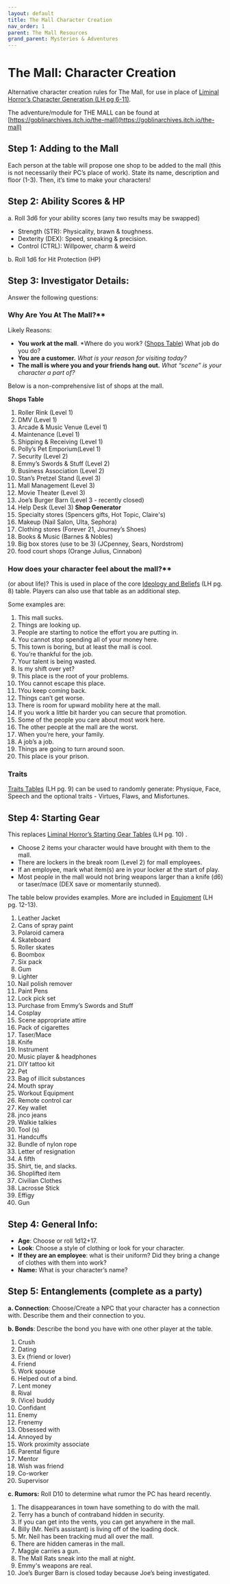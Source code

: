 ```yaml
---
layout: default
title: The Mall Character Creation
nav_order: 1
parent: The Mall Resources
grand_parent: Mysteries & Adventures
---
```


# The Mall: Character Creation
Alternative character creation rules for The Mall, for use in place of [Liminal Horror’s Character Generation (LH pg 6-11)](https://goblinarchives.github.io/LiminalHorror/Liminal%20Horror%20System/Character%20Creation/).

The adventure/module for THE MALL can be found at [https://goblinarchives.itch.io/the-mall](https://goblinarchives.itch.io/the-mall)

## Step 1: Adding to the Mall
Each person at the table will propose one shop to be added to the mall (this is not necessarily their PC’s place of work). State its name, description and floor (1-3). Then, it’s time to make your characters!

## Step 2: Ability Scores & HP

a. Roll 3d6 for your ability scores (any two results may be swapped)

   * Strength (STR): Physicality, brawn & toughness.
   * Dexterity (DEX): Speed, sneaking & precision.
   * Control (CTRL): Willpower, charm & weird

b. Roll 1d6 for Hit Protection (HP)

## Step 3: Investigator Details:
Answer the following questions:

### Why Are You At The Mall?**
Likely Reasons:

   * **You work at the mall**.  *Where do you work?  ([Shops Table](#shops-table)) What job do you do?
   * **You are a customer.** *What is your reason for visiting today?*
   * **The mall is where you and your friends hang out.**  *What “scene” is your character a part of?*

Below is a non-comprehensive list of shops at the mall.

**Shops Table**
   1. Roller Rink  (Level 1)
   2. DMV (Level 1)
   3. Arcade & Music Venue (Level 1)
   4. Maintenance (Level 1)
   5. Shipping & Receiving (Level 1)
   6. Polly’s Pet Emporium(Level 1)
   7. Security (Level 2)
   8. Emmy’s Swords & Stuff (Level 2)
   9. Business Association (Level 2)
   10. Stan’s Pretzel Stand (Level 3)
   11. Mall Management (Level 3)
   12. Movie Theater (Level 3)
   13. Joe’s Burger Barn (Level 3 - recently closed)
   14. Help Desk (Level 3)
**Shop Generator**
   15. Specialty stores (Spencers gifts, Hot Topic, Claire's)
   16. Makeup (Nail Salon, Ulta, Sephora)
   17. Clothing stores (Forever 21, Journey’s Shoes)
   18. Books & Music (Barnes & Nobles)
   19. Big box stores (use to be 3) (JCpenney, Sears, Nordstrom)
   20. food court shops (Orange Julius, Cinnabon)

### How does your character feel about the mall?**
(or about life)? This is used in place of the core [Ideology and Beliefs](https://goblinarchives.github.io/LiminalHorror/Liminal%20Horror%20System/Character%20Creation/Getting%20To%20Know%20Your%20Character/) (LH pg. 8) table. Players can also use that table as an additional step.

Some examples are:

   1. This mall sucks.
   2. Things are looking up.
   3. People are starting to notice the effort you are putting in.
   4. You cannot stop spending all of your money here.
   5. This town is boring, but at least the mall is cool.
   6. You’re thankful for the job.
   7. Your talent is being wasted.
   8. Is my shift over yet?
   9. This place is the root of your problems.
   10. 1You cannot escape this place.
   11. 1You keep coming back.
   12. Things can’t get worse.
   13. There is room for upward mobility here at the mall.
   14. If you work a little bit harder you can secure that promotion.
   15. Some of the people you care about most work here.
   16. The other people at the mall are the worst.
   17. When you’re here, your family.
   18. A job’s a job.
   19. Things are going to turn around soon.
   20. This place is your prison.

### Traits
[Traits Tables](https://goblinarchives.github.io/LiminalHorror/Liminal%20Horror%20System/Character%20Creation/Character%20Traits/) (LH pg. 9) can be used to randomly generate: Physique, Face, Speech and the optional traits - Virtues, Flaws, and Misfortunes.

## Step 4: Starting Gear

This replaces [Liminal Horror’s Starting Gear Tables](https://goblinarchives.github.io/LiminalHorror/Liminal%20Horror%20System/Character%20Creation/Starting%20Gear/) (LH pg. 10) .

   * Choose 2 items your character would have brought with them to the mall.
   * There are lockers in the break room (Level 2) for mall employees.
   * If an employee, mark what item(s) are in your locker at the start of play.
   * Most people in the mall would not bring weapons larger than a knife (d6) or taser/mace (DEX save or momentarily stunned).

The table below provides examples. More are included in [Equipment](https://goblinarchives.github.io/LiminalHorror/Liminal%20Horror%20System/Equipment%20List/) (LH pg. 12-13).

1. Leather Jacket
2. Cans of spray paint
3. Polaroid camera
4. Skateboard
5. Roller skates
6. Boombox
7. Six pack
8. Gum
9. Lighter
10. Nail polish remover
11. Paint Pens
12. Lock pick set
13. Purchase from Emmy’s Swords and Stuff
14. Cosplay
15. Scene appropriate attire
16. Pack of cigarettes
17. Taser/Mace
18. Knife
19. Instrument
20.  Music player & headphones
21. DIY tattoo kit
22. Pet
23. Bag of illicit substances
24. Mouth spray
25. Workout Equipment
26. Remote control car
27. Key wallet
28. jnco jeans
29. Walkie talkies
30. Tool (s)
31. Handcuffs
32. Bundle of nylon    rope
33. Letter of resignation
34. A fifth
35. Shirt, tie, and slacks.
36. Shoplifted item
37. Civilian Clothes
38.  Lacrosse Stick
39. Effigy
40. Gun

## Step 4: General Info:

* **Age**: Choose or roll 1d12+17.
* **Look**: Choose a style of clothing or look for your character.
*   **If they are an employee**: what is their uniform? Did they bring a change of clothes with them into work?
* **Name:** What is your character’s name?

## Step 5: Entanglements (complete as a party)

**a. Connection**: Choose/Create a NPC that your character has a connection with. Describe them and their connection to you.

**b. Bonds**: Describe the bond you have with one other player at the table.

   1. Crush
   2. Dating
   3. Ex (friend or lover)
   4. Friend
   5. Work spouse
   6. Helped out of a bind.
   7. Lent money
   8. Rival
   9. (Vice) buddy
   10. Confidant
   11. Enemy
   12. Frenemy
   13. Obsessed with
   14. Annoyed by
   15. Work proximity associate
   16. Parental figure
   17. Mentor
   18. Wish was friend
   19. Co-worker
   20. Supervisor

**c. Rumors:** Roll D10 to determine what rumor the PC has heard recently.
1. The disappearances in town have something to do with the mall.
2. Terry has a bunch of contraband hidden in security.
3. If you can get into the vents, you can get anywhere in the mall.
4. Billy (Mr. Neil’s assistant) is living off of the loading dock.
5. Mr. Neil has been tracking mud all over the mall.
6. There are hidden cameras in the mall.
7. Maggie carries a gun.
8. The Mall Rats sneak into the mall at night.
9. Emmy's weapons are real.
10. Joe’s Burger Barn is closed today because Joe’s being investigated.

